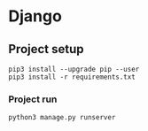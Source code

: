 # Django

## Project setup
```
pip3 install --upgrade pip --user
pip3 install -r requirements.txt
```

### Project run
```
python3 manage.py runserver
```
